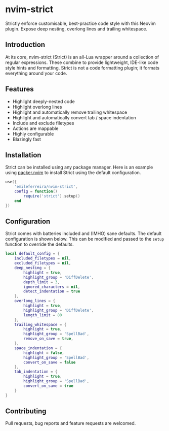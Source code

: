# nvim-strict

Strictly enforce customisable, best-practice code style with this Neovim plugin. Expose deep nesting, overlong lines and trailing whitespace.

## Introduction

At its core, nvim-strict (Strict) is an all-Lua wrapper around a collection of regular expressions. These combine to provide lightweight, IDE-like code style hints and formatting. Strict is not a code formatting plugin; it formats everything around your code.

## Features

* Highlight deeply-nested code
* Highlight overlong lines
* Highlight and automatically remove trailing whitespace
* Highlight and automatically convert tab / space indentation
* Include and exclude filetypes
* Actions are mappable
* Highly configurable
* Blazingly fast

## Installation

Strict can be installed using any package manager. Here is an example using [packer.nvim](https://github.com/wbthomason/packer.nvim) to install Strict using the default configuration.

```lua
use({
    'emileferreira/nvim-strict',
    config = function()
        require('strict').setup()
    end
})
```

## Configuration

Strict comes with batteries included and (IMHO) sane defaults. The default configuration is shown below. This can be modified and passed to the `setup` function to override the defaults.

```lua
local default_config = {
    included_filetypes = nil,
    excluded_filetypes = nil,
    deep_nesting = {
        highlight = true,
        highlight_group = 'DiffDelete',
        depth_limit = 3,
        ignored_characters = nil,
        detect_indentation = true
    },
    overlong_lines = {
        highlight = true,
        highlight_group = 'DiffDelete',
        length_limit = 80
    },
    trailing_whitespace = {
        highlight = true,
        highlight_group = 'SpellBad',
        remove_on_save = true,
    },
    space_indentation = {
        highlight = false,
        highlight_group = 'SpellBad',
        convert_on_save = false
    },
    tab_indentation = {
        highlight = true,
        highlight_group = 'SpellBad',
        convert_on_save = true
    }
}
```

## Contributing

Pull requests, bug reports and feature requests are welcomed.
